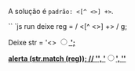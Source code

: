 
A solução é `padrão: <[^ <>] +>`.

`` `js run
deixe reg = / <[^ <>] +> / g;

Deixe str = '<> <a href="/"> <input type = "radio" verificado> <b>';

alerta (str.match (reg)); // '<a href="/">', '<input type = "radio" marcado>', '<b>'
```
